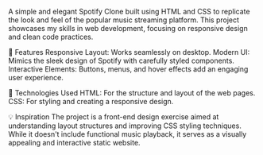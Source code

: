 A simple and elegant Spotify Clone built using HTML and CSS to replicate the look and feel of the popular music streaming platform. 
This project showcases my skills in web development, focusing on responsive design and clean code practices.

🚀 Features
Responsive Layout: Works seamlessly on desktop.
Modern UI: Mimics the sleek design of Spotify with carefully styled components.
Interactive Elements: Buttons, menus, and hover effects add an engaging user experience.

📂 Technologies Used
HTML: For the structure and layout of the web pages.
CSS: For styling and creating a responsive design.

💡 Inspiration
The project is a front-end design exercise aimed at understanding layout structures and improving CSS styling techniques. 
While it doesn't include functional music playback, it serves as a visually appealing and interactive static website.
